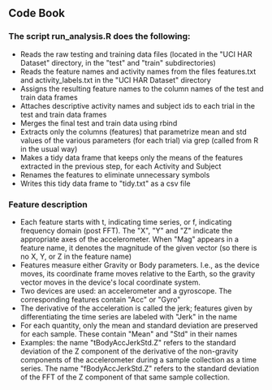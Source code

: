 ## Code Book

### The script run_analysis.R does the following: 

- Reads the raw testing and training data files (located in the "UCI HAR Dataset" directory, in the "test" and "train" subdirectories)
- Reads the feature names and activity names from the files features.txt and activity_labels.txt in the "UCI HAR Dataset" directory
- Assigns the resulting feature names to the column names of the test and train data frames
- Attaches descriptive activity names and subject ids to each trial in the test and train data frames
- Merges the final test and train data using rbind
- Extracts only the columns (features) that parametrize mean and std values of the various parameters (for each trial) via grep (called from R in the usual way)
- Makes a tidy data frame that keeps only the means of the features extracted in the previous step, for each Activity and Subject
- Renames the features to eliminate unnecessary symbols
- Writes this tidy data frame to "tidy.txt" as a csv file

### Feature description

- Each feature starts with t, indicating time series, or f, indicating frequency domain (post FFT). The "X", "Y" and "Z" indicate the appropriate axes of the accelerometer. When "Mag" appears in a feature name, it denotes the magnitude of the given vector (so there is no X, Y, or Z in the feature name)
- Features measure either Gravity or Body parameters. I.e., as the device moves, its coordinate frame moves relative to the Earth, so the gravity vector moves in the device's local coordinate system.
- Two devices are used: an accelerometer and a gyroscope. The corresponding features contain "Acc" or "Gyro"
- The derivative of the acceleration is called the jerk; features given by differentiating the time series are labeled with "Jerk" in the name
- For each quantity, only the mean and standard deviation are preserved for each sample. These contain "Mean" and "Std" in their names
- Examples: the name "tBodyAccJerkStd.Z" refers to the standard deviation of the Z component of the derivative of the non-gravity components of the accelerometer during a sample collection as a time series. The name "fBodyAccJerkStd.Z" refers to the standard deviation of the FFT of the Z component of that same sample collection.